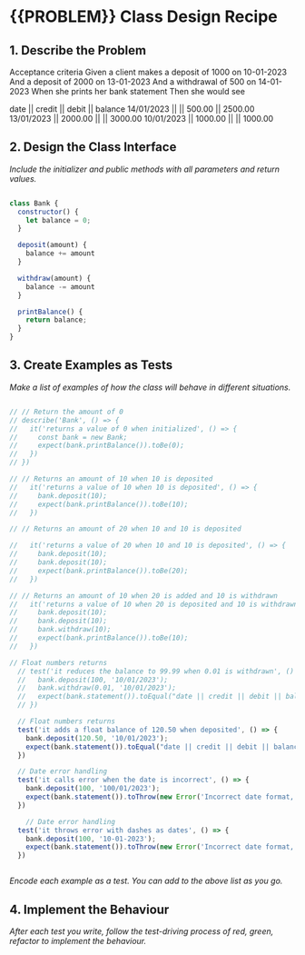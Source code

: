 # {{PROBLEM}} Class Design Recipe

## 1. Describe the Problem

Acceptance criteria
Given a client makes a deposit of 1000 on 10-01-2023
And a deposit of 2000 on 13-01-2023
And a withdrawal of 500 on 14-01-2023
When she prints her bank statement
Then she would see

date || credit || debit || balance
14/01/2023 || || 500.00 || 2500.00
13/01/2023 || 2000.00 || || 3000.00
10/01/2023 || 1000.00 || || 1000.00

## 2. Design the Class Interface

_Include the initializer and public methods with all parameters and return values._

```javascript

class Bank {
  constructor() {
    let balance = 0;
  }

  deposit(amount) {
    balance += amount
  }

  withdraw(amount) {
    balance -= amount
  }

  printBalance() {
    return balance;
  }
}
```

## 3. Create Examples as Tests

_Make a list of examples of how the class will behave in different situations._

```javascript

// // Return the amount of 0 
// describe('Bank', () => {
//   it('returns a value of 0 when initialized', () => {
//     const bank = new Bank;
//     expect(bank.printBalance()).toBe(0);
//   })
// })

// // Returns an amount of 10 when 10 is deposited
//   it('returns a value of 10 when 10 is deposited', () => {
//     bank.deposit(10);
//     expect(bank.printBalance()).toBe(10);
//   })

// // Returns an amount of 20 when 10 and 10 is deposited

//   it('returns a value of 20 when 10 and 10 is deposited', () => {
//     bank.deposit(10);
//     bank.deposit(10);
//     expect(bank.printBalance()).toBe(20);
//   })

// // Returns an amount of 10 when 20 is added and 10 is withdrawn
//   it('returns a value of 10 when 20 is deposited and 10 is withdrawn', () => {
//     bank.deposit(10);
//     bank.deposit(10);
//     bank.withdraw(10);
//     expect(bank.printBalance()).toBe(10);
//   })

// Float numbers returns
  // test('it reduces the balance to 99.99 when 0.01 is withdrawn', () => {
  //   bank.deposit(100, '10/01/2023');
  //   bank.withdraw(0.01, '10/01/2023');
  //   expect(bank.statement()).toEqual("date || credit || debit || balance\n10/01/2023 || 100 ||  || 100\n10/01/2023 ||  || 0.01 || 99.99");
  // })

  // Float numbers returns
  test('it adds a float balance of 120.50 when deposited', () => {
    bank.deposit(120.50, '10/01/2023');
    expect(bank.statement()).toEqual("date || credit || debit || balance\n10/01/2023 || 120.5 ||  || 120.5");
  })

  // Date error handling
  test('it calls error when the date is incorrect', () => {
    bank.deposit(100, '100/01/2023');
    expect(bank.statement()).toThrow(new Error('Incorrect date format, enter format DD/MM/YYYY'));
  })

    // Date error handling
  test('it throws error with dashes as dates', () => {
    bank.deposit(100, '10-01-2023');
    expect(bank.statement()).toThrow(new Error('Incorrect date format, enter format DD/MM/YYYY'));
  })



```

_Encode each example as a test. You can add to the above list as you go._

## 4. Implement the Behaviour

_After each test you write, follow the test-driving process of red, green, refactor to implement the behaviour._